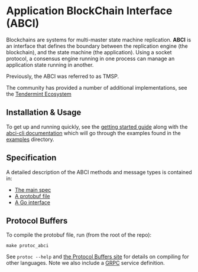 # Application BlockChain Interface (ABCI)

Blockchains are systems for multi-master state machine replication.
**ABCI** is an interface that defines the boundary between the replication engine (the blockchain),
and the state machine (the application).
Using a socket protocol, a consensus engine running in one process
can manage an application state running in another.

Previously, the ABCI was referred to as TMSP.

The community has provided a number of additional implementations, see the [Tendermint Ecosystem](https://github.com/tendermint/awesome#ecosystem)


## Installation & Usage

To get up and running quickly, see the [getting started guide](../docs/app-dev/getting-started.md) along with the [abci-cli documentation](../docs/app-dev/abci-cli.md) which will go through the examples found in the [examples](./example/) directory.

## Specification

A detailed description of the ABCI methods and message types is contained in:

- [The main spec](https://github.com/tendermint/tendermint/blob/main/spec/abci/abci.md)
- [A protobuf file](./types/types.proto)
- [A Go interface](./types/application.go)

## Protocol Buffers

To compile the protobuf file, run (from the root of the repo):

```
make protoc_abci
```

See `protoc --help` and [the Protocol Buffers site](https://developers.google.com/protocol-buffers)
for details on compiling for other languages. Note we also include a [GRPC](https://www.grpc.io/docs)
service definition.

